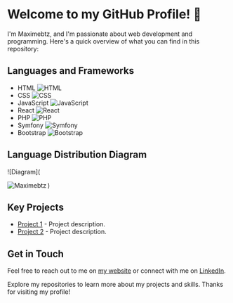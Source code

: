 # Welcome to my GitHub Profile! 👋

I'm Maximebtz, and I'm passionate about web development and programming. Here's a quick overview of what you can find in this repository:

## Languages and Frameworks

- HTML ![HTML](https://img.shields.io/badge/-HTML-ff5722?style=flat&logo=html5&logoColor=white)
- CSS ![CSS](https://img.shields.io/badge/-CSS-2965f1?style=flat&logo=css3&logoColor=white)
- JavaScript ![JavaScript](https://img.shields.io/badge/-JavaScript-f7df1e?style=flat&logo=javascript&logoColor=white)
- React ![React](https://img.shields.io/badge/-React-61dafb?style=flat&logo=react&logoColor=white)
- PHP ![PHP](https://img.shields.io/badge/-PHP-777bb4?style=flat&logo=php&logoColor=white)
- Symfony ![Symfony](https://img.shields.io/badge/-Symfony-000000?style=flat&logo=symfony&logoColor=white)
- Bootstrap ![Bootstrap](https://img.shields.io/badge/-Bootstrap-7952b3?style=flat&logo=bootstrap&logoColor=white)

## Language Distribution Diagram

![Diagram](<p><img align="left" src="https://github-readme-stats.vercel.app/api/top-langs?username=Maximebtz&show_icons=true&locale=en&layout=compact&theme=react&hide_border=true" alt="Maximebtz" /></p>)  <!-- Replace with the actual link to your diagram -->

## Key Projects

- [Project 1](link-to-project-1) - Project description.
- [Project 2](link-to-project-2) - Project description.

## Get in Touch

Feel free to reach out to me on [my website](link-to-website) or connect with me on [LinkedIn](link-to-linkedin).

Explore my repositories to learn more about my projects and skills. Thanks for visiting my profile!
